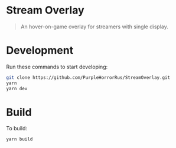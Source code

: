 # Stream Overlay

> An hover-on-game overlay for streamers with single display.

# Development

Run these commands to start developing:

```bash
git clone https://github.com/PurpleHorrorRus/StreamOverlay.git
yarn
yarn dev
```

# Build

To build:

```bash
yarn build
```